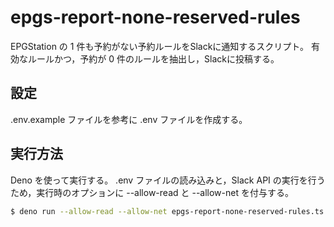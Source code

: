# epgs-report-none-reserved-rules

EPGStation の 1 件も予約がない予約ルールをSlackに通知するスクリプト。
有効なルールかつ，予約が 0 件のルールを抽出し，Slackに投稿する。

## 設定

.env.example ファイルを参考に .env ファイルを作成する。

## 実行方法

Deno を使って実行する。
.env ファイルの読み込みと，Slack API の実行を行うため，実行時のオプションに --allow-read と --allow-net を付与する。

```bash
$ deno run --allow-read --allow-net epgs-report-none-reserved-rules.ts
```
